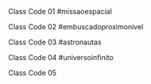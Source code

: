 Class Code 01
#missaoespacial

Class Code 02
#embuscadoproximonivel

Class Code 03
#astronautas

Class Code 04
#universoinfinito

Class Code 05
#
